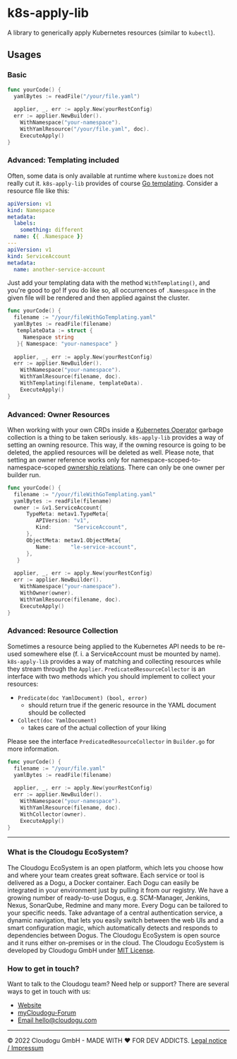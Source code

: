 # k8s-apply-lib

A library to generically apply Kubernetes resources (similar to `kubectl`).

## Usages

### Basic

```go
func yourCode() {
  yamlBytes := readFile("/your/file.yaml")
  
  applier, _, err := apply.New(yourRestConfig)
  err := applier.NewBuilder().
    WithNamespace("your-namespace").
    WithYamlResource("/your/file.yaml", doc).
    ExecuteApply()
}
```

### Advanced: Templating included

Often, some data is only available at runtime where `kustomize` does not really cut it. `k8s-apply-lib` provides of course [Go templating](https://golangdocs.com/templates-in-golang). Consider a resource file like this:
```yaml
apiVersion: v1
kind: Namespace
metadata:
  labels:
    something: different
  name: {{ .Namespace }}
---
apiVersion: v1
kind: ServiceAccount
metadata:
  name: another-service-account
```

Just add your templating data with the method `WithTemplating()`, and you're good to go! If you do like so, all occurrences of `.Namespace` in the given file will be rendered and then applied against the cluster.

```go
func yourCode() {
  filename := "/your/fileWithGoTemplating.yaml"
  yamlBytes := readFile(filename)
   templateData := struct {
     Namespace string
   }{ Namespace: "your-namespace" }
   
  applier, _, err := apply.New(yourRestConfig)
  err := applier.NewBuilder().
    WithNamespace("your-namespace").
    WithYamlResource(filename, doc).
    WithTemplating(filename, templateData).
    ExecuteApply()
}
```

### Advanced: Owner Resources

When working with your own CRDs inside a [Kubernetes Operator](https://kubernetes.io/docs/concepts/extend-kubernetes/operator/) garbage collection is a thing to be taken seriously. `k8s-apply-lib` provides a way of setting an owning resource. This way, if the owning resource is going to be deleted, the applied resources will be deleted as well. Please note, that setting an owner reference works only for namespace-scoped-to-namespace-scoped [ownership relations](https://kubernetes.io/docs/concepts/overview/working-with-objects/owners-dependents/). There can only be one owner per builder run.

```go
func yourCode() {
  filename := "/your/fileWithGoTemplating.yaml"
  yamlBytes := readFile(filename)
  owner := &v1.ServiceAccount{
      TypeMeta: metav1.TypeMeta{
         APIVersion: "v1",
         Kind:       "ServiceAccount",
      },
      ObjectMeta: metav1.ObjectMeta{
         Name:      "le-service-account",
      },
   }
   
  applier, _, err := apply.New(yourRestConfig)
  err := applier.NewBuilder().
    WithNamespace("your-namespace").
    WithOwner(owner).
    WithYamlResource(filename, doc).
    ExecuteApply()
}
```
### Advanced: Resource Collection

Sometimes a resource being applied to the Kubernetes API needs to be re-used somewhere else (f. i. a ServiceAccount must be mounted by name). `k8s-apply-lib` provides a way of matching and collecting resources while they stream through the `Applier`. `PredicatedResourceCollector` is an interface with two methods which you should implement to collect your resources:
- `Predicate(doc YamlDocument) (bool, error)`
  - should return true if the generic resource in the YAML document should be collected 
- `Collect(doc YamlDocument)`
  - takes care of the actual collection of your liking

Please see the interface `PredicatedResourceCollector` in `Builder.go` for more information.

```go
func yourCode() {
  filename := "/your/file.yaml"
  yamlBytes := readFile(filename)
   
  applier, _, err := apply.New(yourRestConfig)
  err := applier.NewBuilder().
    WithNamespace("your-namespace").
    WithYamlResource(filename, doc).
    WithCollector(owner).
    ExecuteApply()
}
```

---

### What is the Cloudogu EcoSystem?

The Cloudogu EcoSystem is an open platform, which lets you choose how and where your team creates great software. Each
service or tool is delivered as a Dogu, a Docker container. Each Dogu can easily be integrated in your environment just
by pulling it from our registry. We have a growing number of ready-to-use Dogus, e.g. SCM-Manager, Jenkins, Nexus,
SonarQube, Redmine and many more. Every Dogu can be tailored to your specific needs. Take advantage of a central
authentication service, a dynamic navigation, that lets you easily switch between the web UIs and a smart configuration
magic, which automatically detects and responds to dependencies between Dogus. The Cloudogu EcoSystem is open source and
it runs either on-premises or in the cloud. The Cloudogu EcoSystem is developed by Cloudogu GmbH
under [MIT License](https://cloudogu.com/license.html).

### How to get in touch?

Want to talk to the Cloudogu team? Need help or support? There are several ways to get in touch with us:

* [Website](https://cloudogu.com)
* [myCloudogu-Forum](https://forum.cloudogu.com/topic/34?ctx=1)
* [Email hello@cloudogu.com](mailto:hello@cloudogu.com)

---
&copy; 2022 Cloudogu GmbH - MADE WITH :heart:&nbsp;FOR DEV
ADDICTS. [Legal notice / Impressum](https://cloudogu.com/imprint.html)
